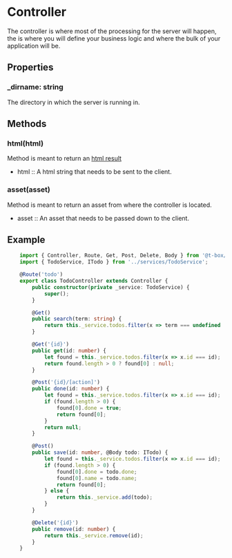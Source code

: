 # Controller
The controller is where most of the processing for the server will happen, the is where you will define your business logic and where the bulk of your application will be.

## Properties
### _dirname: string
The directory in which the server is running in.

## Methods
### html(html)
Method is meant to return an [html result](results.md)
- html :: A html string that needs to be sent to the client.
### asset(asset)
Method is meant to return an asset from where the controller is located.
- asset :: An asset that needs to be passed down to the client.

## Example
```typescript
    import { Controller, Route, Get, Post, Delete, Body } from '@t-box/server';
    import { TodoService, ITodo } from '../services/TodoService';

    @Route('todo')
    export class TodoController extends Controller {
        public constructor(private _service: TodoService) {
            super();
        }

        @Get()
        public search(term: string) {
            return this._service.todos.filter(x => term === undefined || term.length === 0 || x.name.startsWith(term));
        }

        @Get('{id}')
        public get(id: number) {
            let found = this._service.todos.filter(x => x.id === id);
            return found.length > 0 ? found[0] : null;
        }

        @Post('{id}/[action]')
        public done(id: number) {
            let found = this._service.todos.filter(x => x.id === id);
            if (found.length > 0) {
                found[0].done = true;
                return found[0];
            }
            return null;
        }

        @Post()
        public save(id: number, @Body todo: ITodo) {
            let found = this._service.todos.filter(x => x.id === id);
            if (found.length > 0) {
                found[0].done = todo.done;
                found[0].name = todo.name;
                return found[0];
            } else {
                return this._service.add(todo);
            }
        }

        @Delete('{id}')
        public remove(id: number) {
            return this._service.remove(id);
        }
    }
```